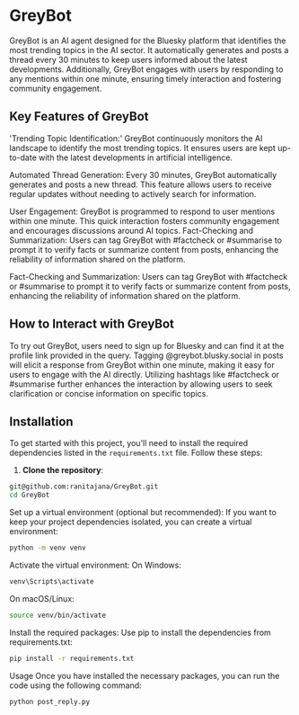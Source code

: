 # GreyBot

GreyBot is an AI agent designed for the Bluesky platform that identifies the most trending topics in the AI sector. It automatically generates and posts a thread every 30 minutes to keep users informed about the latest developments. Additionally, GreyBot engages with users by responding to any mentions within one minute, ensuring timely interaction and fostering community engagement.

## Key Features of GreyBot
'Trending Topic Identification:' GreyBot continuously monitors the AI landscape to identify the most trending topics. It ensures users are kept up-to-date with the latest developments in artificial intelligence.

Automated Thread Generation: Every 30 minutes, GreyBot automatically generates and posts a new thread. This feature allows users to receive regular updates without needing to actively search for information.

User Engagement: GreyBot is programmed to respond to user mentions within one minute. This quick interaction fosters community engagement and encourages discussions around AI topics.
Fact-Checking and Summarization: Users can tag GreyBot with #factcheck or #summarise to prompt it to verify facts or summarize content from posts, enhancing the reliability of information shared on the platform.

Fact-Checking and Summarization: Users can tag GreyBot with #factcheck or #summarise to prompt it to verify facts or summarize content from posts, enhancing the reliability of information shared on the platform.

## How to Interact with GreyBot
To try out GreyBot, users need to sign up for Bluesky and can find it at the profile link provided in the query.
Tagging @greybot.blusky.social in posts will elicit a response from GreyBot within one minute, making it easy for users to engage with the AI directly.
Utilizing hashtags like #factcheck or #summarise further enhances the interaction by allowing users to seek clarification or concise information on specific topics.

## Installation

To get started with this project, you'll need to install the required dependencies listed in the `requirements.txt` file. Follow these steps:

1. **Clone the repository**:
```bash
git@github.com:ranitajana/GreyBot.git
cd GreyBot
```
Set up a virtual environment (optional but recommended):
If you want to keep your project dependencies isolated, you can create a virtual environment:
```bash
python -m venv venv
```
Activate the virtual environment:
On Windows:
```bash
venv\Scripts\activate
```
On macOS/Linux:
```bash
source venv/bin/activate
```
Install the required packages:
Use pip to install the dependencies from requirements.txt:
```bash
pip install -r requirements.txt
```
Usage
Once you have installed the necessary packages, you can run the code using the following command:
```bash
python post_reply.py
```

